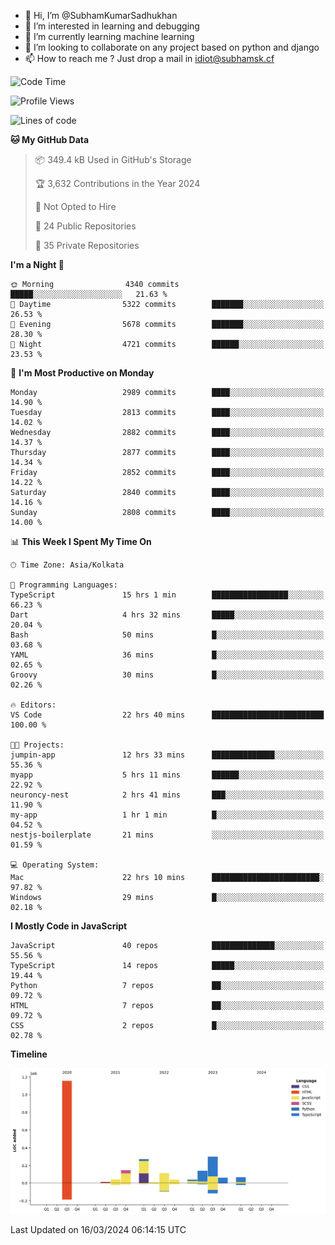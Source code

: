 - 👋 Hi, I’m @SubhamKumarSadhukhan
- 👀 I’m interested in learning and debugging
- 🌱 I’m currently learning machine learning
- 💞️ I’m looking to collaborate on any project based on python and django
- 📫 How to reach me ?
      Just drop a mail in idiot@subhamsk.cf

<!---
SubhamKumarSadhukhan/SubhamKumarSadhukhan is a ✨ special ✨ repository because its `README.md` (this file) appears on your GitHub profile.
You can click the Preview link to take a look at your changes.
--->


<!--START_SECTION:waka-->
![Code Time](http://img.shields.io/badge/Code%20Time-2%2C009%20hrs%2022%20mins-blue)

![Profile Views](http://img.shields.io/badge/Profile%20Views-1-blue)

![Lines of code](https://img.shields.io/badge/From%20Hello%20World%20I%27ve%20Written-2.4%20million%20lines%20of%20code-blue)

**🐱 My GitHub Data** 

> 📦 349.4 kB Used in GitHub's Storage 
 > 
> 🏆 3,632 Contributions in the Year 2024
 > 
> 🚫 Not Opted to Hire
 > 
> 📜 24 Public Repositories 
 > 
> 🔑 35 Private Repositories 
 > 
**I'm a Night 🦉** 

```text
🌞 Morning                4340 commits        █████░░░░░░░░░░░░░░░░░░░░   21.63 % 
🌆 Daytime                5322 commits        ███████░░░░░░░░░░░░░░░░░░   26.53 % 
🌃 Evening                5678 commits        ███████░░░░░░░░░░░░░░░░░░   28.30 % 
🌙 Night                  4721 commits        ██████░░░░░░░░░░░░░░░░░░░   23.53 % 
```
📅 **I'm Most Productive on Monday** 

```text
Monday                   2989 commits        ████░░░░░░░░░░░░░░░░░░░░░   14.90 % 
Tuesday                  2813 commits        ████░░░░░░░░░░░░░░░░░░░░░   14.02 % 
Wednesday                2882 commits        ████░░░░░░░░░░░░░░░░░░░░░   14.37 % 
Thursday                 2877 commits        ████░░░░░░░░░░░░░░░░░░░░░   14.34 % 
Friday                   2852 commits        ████░░░░░░░░░░░░░░░░░░░░░   14.22 % 
Saturday                 2840 commits        ████░░░░░░░░░░░░░░░░░░░░░   14.16 % 
Sunday                   2808 commits        ████░░░░░░░░░░░░░░░░░░░░░   14.00 % 
```


📊 **This Week I Spent My Time On** 

```text
🕑︎ Time Zone: Asia/Kolkata

💬 Programming Languages: 
TypeScript               15 hrs 1 min        █████████████████░░░░░░░░   66.23 % 
Dart                     4 hrs 32 mins       █████░░░░░░░░░░░░░░░░░░░░   20.04 % 
Bash                     50 mins             █░░░░░░░░░░░░░░░░░░░░░░░░   03.68 % 
YAML                     36 mins             █░░░░░░░░░░░░░░░░░░░░░░░░   02.65 % 
Groovy                   30 mins             █░░░░░░░░░░░░░░░░░░░░░░░░   02.26 % 

🔥 Editors: 
VS Code                  22 hrs 40 mins      █████████████████████████   100.00 % 

🐱‍💻 Projects: 
jumpin-app               12 hrs 33 mins      ██████████████░░░░░░░░░░░   55.36 % 
myapp                    5 hrs 11 mins       ██████░░░░░░░░░░░░░░░░░░░   22.92 % 
neuroncy-nest            2 hrs 41 mins       ███░░░░░░░░░░░░░░░░░░░░░░   11.90 % 
my-app                   1 hr 1 min          █░░░░░░░░░░░░░░░░░░░░░░░░   04.52 % 
nestjs-boilerplate       21 mins             ░░░░░░░░░░░░░░░░░░░░░░░░░   01.59 % 

💻 Operating System: 
Mac                      22 hrs 10 mins      ████████████████████████░   97.82 % 
Windows                  29 mins             █░░░░░░░░░░░░░░░░░░░░░░░░   02.18 % 
```

**I Mostly Code in JavaScript** 

```text
JavaScript               40 repos            ██████████████░░░░░░░░░░░   55.56 % 
TypeScript               14 repos            █████░░░░░░░░░░░░░░░░░░░░   19.44 % 
Python                   7 repos             ██░░░░░░░░░░░░░░░░░░░░░░░   09.72 % 
HTML                     7 repos             ██░░░░░░░░░░░░░░░░░░░░░░░   09.72 % 
CSS                      2 repos             █░░░░░░░░░░░░░░░░░░░░░░░░   02.78 % 
```



**Timeline**

![Lines of Code chart](https://raw.githubusercontent.com/SubhamKumarSadhukhan/SubhamKumarSadhukhan/main/assets/bar_graph.png)


 Last Updated on 16/03/2024 06:14:15 UTC
<!--END_SECTION:waka-->
